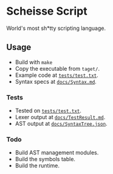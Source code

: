 # Scheisse Script
World's most sh*tty scripting language.

## Usage
- Build with `make`
- Copy the executable from `taget/`.
- Example code at [`tests/test.txt`](tests/test.txt).
- Syntax specs at [`docs/Syntax.md`](docs/Syntax.md).

### Tests
- Tested on [`tests/test.txt`](tests/test.txt).
- Lexer output at [`docs/TestResult.md`](docs/TestResult.md).
- AST output at [`docs/SyntaxTree.json`](docs/SyntaxTree.json).

### Todo
- Build AST management modules.
- Build the symbols table.
- Build the runtime.

